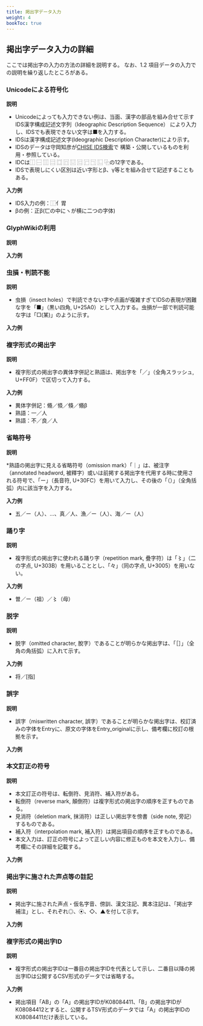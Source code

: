 ```yaml
---
title: 掲出字データ入力
weight: 4
bookToc: true
---
```


## 掲出字データ入力の詳細

ここでは掲出字の入力の方法の詳細を説明する。
なお、1.2 項目データの入力での説明を繰り返したところがある。


### Unicodeによる符号化

**説明**

* Unicodeによっても入力できない例は、当面、漢字の部品を組み合せて示す
IDS漢字構成記述文字列（Ideographic Description Sequence）
により入力し、IDSでも表現できない文字は■を入力する。
* IDSは漢字構成記述文字(Ideographic Description Character)により示す。
* IDSのデータは守岡知彦が[CHISE IDS検索](https://www.chise.org/ids-find)で
構築・公開しているものを利用・参照している。
* IDCは⿰	⿱	⿲	⿳	⿴	⿵	⿶	⿷	⿸	⿹	⿺	⿻の12字である。
* IDSで表現しにくい区別は近い字形とβ、γ等とを組み合せて記述することもある。



**入力例**

* IDS入力の例：⿰亻胃
* βの例：正β(匸の中にヽが横に二つの字体)

### GlyphWikiの利用

**説明**

**入力例**

### 虫損・判読不能

**説明**

* 虫損（insect holes）で判読できない字や点画が複雑すぎてIDSの表現が困難な字を「■」（黒い四角, U+25A0）として入力する。虫損が一部で判読可能な字は「□(某)」のように示す。

**入力例**

### 複字形式の掲出字

**説明**

* 複字形式の掲出字の異体字併記と熟語は、掲出字を「／」（全角スラッシュ, U+FF0F）で区切って入力する。

**入力例**

* 異体字併記：翛／倐／倏／翛β
* 熟語：一／人
* 熟語：不／良／人

### 省略符号

**説明**

*熟語の掲出字に見える省略符号（omission mark）「｜」は、被注字（annotated headword, 被釋字）或いは前掲する掲出字を代用する時に使用される符号で、「ー」（長音符, U+30FC）を用いて入力し、その後の「（）」（全角括弧）内に該当字を入力する。

**入力例**

* 五／ー（人）、...、真／人、漁／ー（人）、海／ー（人）


### 踊り字

**説明**

* 複字形式の掲出字に使われる踊り字（repetition mark, 疊字符）は「〻」（二の字点, U+303B）を用いることとし、「々」（同の字点, U+3005）を用いない。

**入力例**

* 曽／ー（祖）／〻（母）

### 脱字

**説明**
* 脱字（omitted character, 脫字）であることが明らかな掲出字は、「［］」（全角の角括弧）に入れて示す。

**入力例**

* 将／[指]

### 誤字

**説明**

* 誤字（miswritten character, 誤字）であることが明らかな掲出字は、校訂済みの字体をEntryに、原文の字体をEntry_originalに示し、備考欄に校訂の根拠を示す。

**入力例**


### 本文訂正の符号

**説明**


* 本文訂正の符号は、転倒符、見消符、補入符がある。
* 転倒符（reverse mark, 顛倒符）は複字形式の掲出字の順序を正すものである。
* 見消符（deletion mark, 抹消符）は正しい掲出字を傍書（side note, 旁記）するものである。
* 補入符（interpolation mark, 補入符）は掲出項目の順序を正すものである。
* 本文入力は、訂正の符号によって正しい内容に修正ものを本文を入力し、備考欄にその詳細を記載する。

**入力例**

### 掲出字に施された声点等の註記

**説明**

* 掲出字に施された声点・仮名字音、傍訓、漢文注記、異本注記は、「掲出字補注」とし、それぞれ◎、⦿、◇、▲を付して示す。

**入力例**

### 複字形式の掲出字ID

**説明**
* 複字形式の掲出字IDは一番目の掲出字IDを代表として示し、二番目以降の掲出字IDは公開するCSV形式のデータでは省略する。

**入力例**
* 掲出項目「AB」の「A」の掲出字IDがK08084411、「B」の掲出字IDがK08084412とすると、公開するTSV形式のデータでは「A」の掲出字IDのK08084411だけ表示している。

